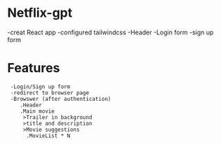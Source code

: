 # Netflix-gpt
   
   -creat React app 
   -configured tailwindcss
    -Header
   -Login form 
   -sign up form

   # Features 

     -Login/Sign up form
     -redirect to browser page
     -Browswer (after authentication)
        .Header
        .Main movie
         >Trailer in background
         >title and description
         >Movie suggestions
          .MovieList * N